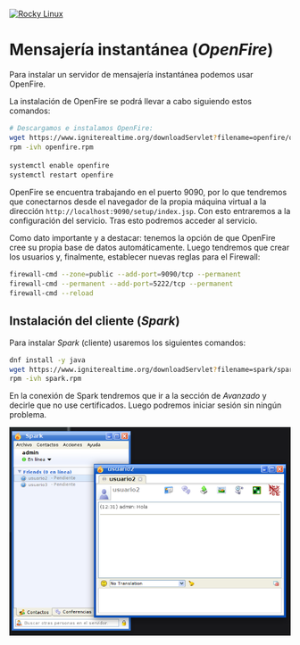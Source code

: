 [![Rocky Linux](https://img.shields.io/badge/Rocky%20Linux-35BF5C?style=for-the-badge&logo=redhat&logoColor=white)](RockyLinux.md)

# Mensajería instantánea (_OpenFire_)

Para instalar un servidor de mensajería instantánea podemos usar OpenFire.

La instalación de OpenFire se podrá llevar a cabo siguiendo estos comandos:

```bash
# Descargamos e instalamos OpenFire:
wget https://www.igniterealtime.org/downloadServlet?filename=openfire/openfire-4.6.4-1.x86_64.rpm -O openfire.rpm
rpm -ivh openfire.rpm

systemctl enable openfire
systemctl restart openfire
```

OpenFire se encuentra trabajando en el puerto 9090, por lo que tendremos que conectarnos desde el navegador de la propia máquina virtual a la dirección ```http://localhost:9090/setup/index.jsp```. Con esto entraremos a la configuración del servicio. Tras esto podremos acceder al servicio.

Como dato importante y a destacar: tenemos la opción de que OpenFire cree su propia base de datos automáticamente. Luego tendremos que crear los usuarios y, finalmente, establecer nuevas reglas para el Firewall:

```bash
firewall-cmd --zone=public --add-port=9090/tcp --permanent
firewall-cmd --permanent --add-port=5222/tcp --permanent
firewall-cmd --reload
```

## Instalación del cliente (_Spark_)

Para instalar _Spark_ (cliente) usaremos los siguientes comandos:

```bash
dnf install -y java
wget https://www.igniterealtime.org/downloadServlet?filename=spark/spark-2.9.4.rpm -O spark.rpm
rpm -ivh spark.rpm
```

En la conexión de Spark tendremos que ir a la sección de _Avanzado_ y decirle que no use certificados. Luego podremos iniciar sesión sin ningún problema.

![Mensajería](images/rocky_mensajeria.png)

